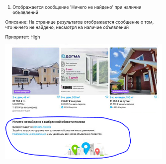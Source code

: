 1. Отображается сообщение 'Ничего не найдено' при наличии объявлений

Описание: На странице результатов отображается сообщение о том, что ничего не найдено, несмотря на наличие объявлений

Приоритет:	High


![скрин](https://github.com/kidomson/test/blob/main/Test_1/scr/b1.PNG)
